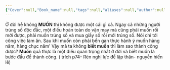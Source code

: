 ```yaml
---
{"Cover":null,"Book_name":null,"tags":null,"aliases":null,"author":null,"link":null,"dg-publish":true,"permalink":"/Book_ Reading 2024/Những câu nói hay trong sách/Muốn/","dgPassFrontmatter":true,"noteIcon":"2","created":"2024-02-29T09:58:51.785+07:00","updated":"2023-12-21T17:56:41.000+07:00"}
---
```


Ở đời hễ không **MUỐN** thì không được một cái gì cả. Ngay cả những người trúng số độc đắc, một điều hoàn toàn do vận may mà cũng phải muốn rồi mới được, phải muốn trúng số và mua giấy số rồi mới trúng số. Nói chi tới công việc làm ăn. Sau khi muốn còn phải bền gan thực hành ý muốn hàng năm, hàng chục năm' Vậy mà ta không **biết muốn** thì làm sao thành công được? **Muốn** quả thực là một điều quan trọng nhất ở đời và biết muốn là bước đầu để thành công.
( trích p74- Rèn nghị lực để lập thân- nguyễn hiến lê)

